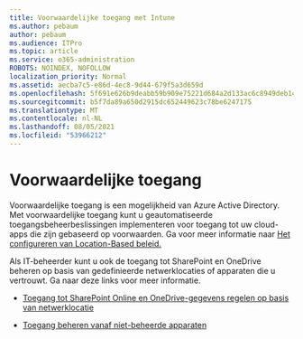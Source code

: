```yaml
---
title: Voorwaardelijke toegang met Intune
ms.author: pebaum
author: pebaum
ms.audience: ITPro
ms.topic: article
ms.service: o365-administration
ROBOTS: NOINDEX, NOFOLLOW
localization_priority: Normal
ms.assetid: aecba7c5-e86d-4ec8-9d44-679f5a3d659d
ms.openlocfilehash: 5f691e626b9deabb59b909e75221d684a2d133ac6c8949deb148b5646c0d117c
ms.sourcegitcommit: b5f7da89a650d2915dc652449623c78be6247175
ms.translationtype: MT
ms.contentlocale: nl-NL
ms.lasthandoff: 08/05/2021
ms.locfileid: "53966212"
---
```

# <a name="conditional-access"></a>Voorwaardelijke toegang

Voorwaardelijke toegang is een mogelijkheid van Azure Active Directory. Met voorwaardelijke toegang kunt u geautomatiseerde toegangsbeheerbeslissingen implementeren voor toegang tot uw cloud-apps die zijn gebaseerd op voorwaarden. Ga voor meer informatie naar [Het configureren van Location-Based beleid.](https://docs.microsoft.com/azure/active-directory/conditional-access/overview)

Als IT-beheerder kunt u ook de toegang tot SharePoint en OneDrive beheren op basis van gedefinieerde netwerklocaties of apparaten die u vertrouwt. Ga naar deze links voor meer informatie.

- [Toegang tot SharePoint Online en OneDrive-gegevens regelen op basis van netwerklocatie](https://docs.microsoft.com/sharepoint/control-access-based-on-network-location)

- [Toegang beheren vanaf niet-beheerde apparaten](https://docs.microsoft.com/sharepoint/control-access-from-unmanaged-devices)

